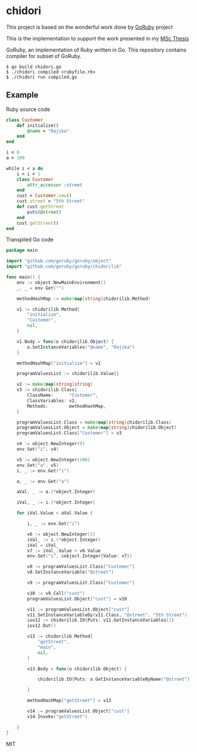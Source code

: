 # chidori

This project is based on the wonderful work done by [GoRuby](https://github.com/goruby/goruby) project

This is the implementation to support the work presented in my [MSc Thesis](https://www.researchgate.net/publication/343685520_Chidori_-_Ruby_performance_analysis)

GoRuby, an implementation of Ruby written in Go. This repository contains compiler for subset of GoRuby.

```
$ go build chidori.go
$ ./chidori compiled <rubyfile.rb>
$ ./chidori run compiled.go
```

## Example

Ruby source code

```rb
class Customer
	def initialize()
		@name = "Rajika"
	end
end

i = 0
a = 100

while i < a do
	i = i + 1
	class Customer
		attr_accessor :street
	end
	cust = Customer.new()
	cust.street = "5th Street"
	def cust.getStreet
		puts(@street)
	end
	cust.getStreet()
end
```

Transpiled Go code

```go
package main

import "github.com/goruby/goruby/object"
import "github.com/goruby/goruby/chidorilib"

func main() {
	env := object.NewMainEnvironment()
	_, _ = env.Get("")

	methodHashMap := make(map[string]chidorilib.Method)

	v1 := chidorilib.Method{
		"initialize",
		"Customer",
		nil,
	}

	v1.Body = func(o chidorilib.Object) {
		o.SetInstanceVariables("@name", "Rajika")
	}

	methodHashMap["initialize"] = v1

	programValuesList := chidorilib.Value{}

	v2 := make(map[string]string)
	v3 := chidorilib.Class{
		ClassName:      "Customer",
		ClassVariables: v2,
		Methods:        methodHashMap,
	}

	programValuesList.Class = make(map[string]chidorilib.Class)
	programValuesList.Object = make(map[string]chidorilib.Object)
	programValuesList.Class["Customer"] = v3

	v4 := object.NewInteger(0)
	env.Set("i", v4)

	v5 := object.NewInteger(100)
	env.Set("a", v5)
	i, _ := env.Get("i")

	a, _ := env.Get("a")

	aVal, _ := a.(*object.Integer)

	iVal, _ := i.(*object.Integer)

	for iVal.Value < aVal.Value {

		i, _ := env.Get("i")

		v6 := object.NewInteger(1)
		iVal_ := i.(*object.Integer)
		iVal = iVal_
		v7 := iVal_.Value + v6.Value
		env.Set("i", &object.Integer{Value: v7})

		v8 := programValuesList.Class["Customer"]
		v8.SetInstanceVariable("@street")

		v9 := programValuesList.Class["Customer"]

		v10 := v9.Call("cust")
		programValuesList.Object["cust"] = v10

		v11 := programValuesList.Object["cust"]
		v11.SetInstanceVariableDy(v11.Class, "@street", "5th Street")
		iov12 := chidorilib.IO{Puts: v11.GetInstanceVariables()}
		iov12.Out()

		v13 := chidorilib.Method{
			"getStreet",
			"main",
			nil,
		}

		v13.Body = func(o chidorilib.Object) {

			chidorilib.IO{Puts: o.GetInstanceVariableByName("@street")}.Out()

		}

		methodHashMap["getStreet"] = v13

		v14 := programValuesList.Object["cust"]
		v14.Invoke("getStreet")

	}
}
```

MIT
